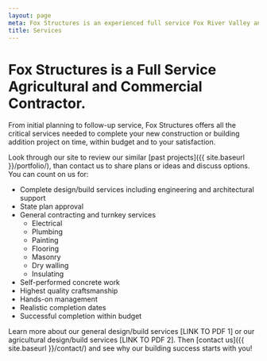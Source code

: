 ```yaml
---
layout: page
meta: Fox Structures is an experienced full service Fox River Valley and northeast Wisconsin design/build agricultural and commercial construction company.
title: Services
---
```


# Fox Structures is a Full Service Agricultural and Commercial Contractor.

From initial planning to follow-up service, Fox Structures offers all the critical services needed to complete your new construction or building addition project on time, within budget and to your satisfaction.

Look through our site to review our similar [past projects]({{ site.baseurl }}/portfolio/), than contact us to share plans or ideas and discuss options. You can count on us for:

* Complete design/build services including engineering and architectural support
* State plan approval
* General contracting and turnkey services 
  * Electrical
  * Plumbing
  * Painting
  * Flooring
  * Masonry
  * Dry walling
  * Insulating
* Self-performed concrete work
* Highest quality craftsmanship
* Hands-on management
* Realistic completion dates
* Successful completion within budget

Learn more about our general design/build services [LINK TO PDF 1] or our agricultural design/build services [LINK TO PDF 2]. Then [contact us]({{ site.baseurl }}/contact/) and see why our building success starts with you!
